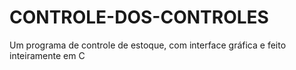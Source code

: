 # CONTROLE-DOS-CONTROLES
Um programa de controle de estoque, com interface gráfica e feito inteiramente em C
